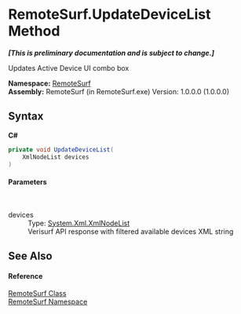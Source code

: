 # RemoteSurf.UpdateDeviceList Method 
 _**\[This is preliminary documentation and is subject to change.\]**_

Updates Active Device UI combo box

**Namespace:**&nbsp;<a href="Documentation.md">RemoteSurf</a><br />**Assembly:**&nbsp;RemoteSurf (in RemoteSurf.exe) Version: 1.0.0.0 (1.0.0.0)

## Syntax

**C#**<br />
``` C#
private void UpdateDeviceList(
	XmlNodeList devices
)
```


#### Parameters
&nbsp;<dl><dt>devices</dt><dd>Type: <a href="http://msdn2.microsoft.com/en-us/library/9abwaty7" target="_self">System.Xml.XmlNodeList</a><br />Verisurf API response with filtered available devices XML string</dd></dl>

## See Also


#### Reference
<a href="Documentation.md">RemoteSurf Class</a><br /><a href="Documentation.md">RemoteSurf Namespace</a><br />